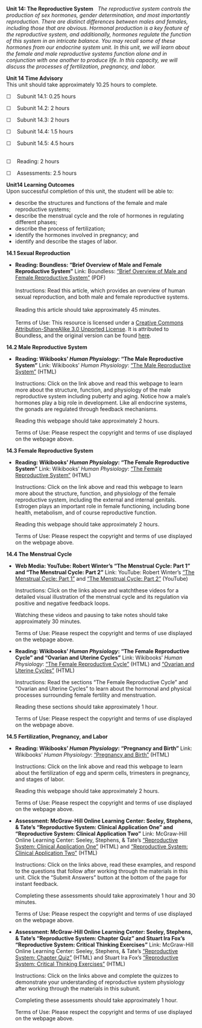 **Unit 14: The Reproductive System** <span id="14"></span> 
*The reproductive system controls the production of sex hormones, gender
determination, and most importantly reproduction. There are distinct
differences between males and females, including those that are obvious.
Hormonal production is a key feature of the reproductive system, and
additionally, hormones regulate the function of this system in an
intricate balance. You may recall some of these hormones from our
endocrine system unit. In this unit, we will learn about the female and
male reproductive systems function alone and in conjunction with one
another to produce life. In this capacity, we will discuss the processes
of fertilization, pregnancy, and labor.*

**Unit 14 Time Advisory**  
This unit should take approximately 10.25 hours to complete.  
  
 ☐    Subunit 14.1: 0.25 hours  
  
 ☐    Subunit 14.2: 2 hours  
  
 ☐    Subunit 14.3: 2 hours  
  
 ☐    Subunit 14.4: 1.5 hours  
  
 ☐    Subunit 14.5: 4.5 hours  
  

☐    Reading: 2 hours  
  
 ☐    Assessments: 2.5 hours

**Unit14 Learning Outcomes**  
Upon successful completion of this unit, the student will be able to:
-   describe the structures and functions of the female and male
    reproductive systems;
-   describe the menstrual cycle and the role of hormones in regulating
    different phases;
-   describe the process of fertilization;
-   identify the hormones involved in pregnancy; and
-   identify and describe the stages of labor.

**14.1 Sexual Reproduction** <span id="14.1"></span> 
-   **Reading: Boundless: “Brief Overview of Male and Female
    Reproductive System”**
    Link: Boundless: [“Brief Overview of Male and Female Reproductive
    System”](https://resources.saylor.org/archived/wp-content/uploads/2013/05/BIO304-14.1-BriefOverviewofMaleandFemaleReproductiveSystem.pdf) (PDF)  
        
     Instructions: Read this article, which provides an overview of
    human sexual reproduction, and both male and female reproductive
    systems.  
        
     Reading this article should take approximately 45 minutes.  
        
     Terms of Use: This resource is licensed under a [Creative Commons
    Attribution-ShareAlike 3.0 Unported
    License](http://creativecommons.org/licenses/by-sa/3.0/). It is
    attributed to Boundless, and the original version can be found
    [here](https://www.boundless.com/microbiology/diseases/microbial-genitourinary-system-diseases/brief-overview-male-and-female-reproductive-system-1/).

**14.2 Male Reproductive System** <span id="14.2"></span> 
-   **Reading: Wikibooks’ *Human Physiology*: “The Male Reproductive
    System”**
    Link: Wikibooks’ *Human Physiology*: [“The Male Reproductive
    System”](http://en.wikibooks.org/wiki/Human_Physiology/The_male_reproductive_system) (HTML)  
      
     Instructions: Click on the link above and read this webpage to
    learn more about the structure, function, and physiology of the male
    reproductive system including puberty and aging. Notice how a male’s
    hormones play a big role in development. Like all endocrine systems,
    the gonads are regulated through feedback mechanisms.  
      
     Reading this webpage should take approximately 2 hours.  
      
     Terms of Use: Please respect the copyright and terms of use
    displayed on the webpage above.

**14.3 Female Reproductive System** <span id="14.3"></span> 
-   **Reading: Wikibooks’ *Human Physiology*: “The Female Reproductive
    System”**
    Link: Wikibooks’ *Human Physiology*: [“The Female Reproductive
    System”](http://en.wikibooks.org/wiki/Human_Physiology/The_female_reproductive_system) (HTML)  
      
     Instructions: Click on the link above and read this webpage to
    learn more about the structure, function, and physiology of the
    female reproductive system, including the external and internal
    genitals. Estrogen plays an important role in female functioning,
    including bone health, metabolism, and of course reproductive
    function.  
      
     Reading this webpage should take approximately 2 hours.  
      
     Terms of Use: Please respect the copyright and terms of use
    displayed on the webpage above.

**14.4 The Menstrual Cycle** <span id="14.4"></span> 
-   **Web Media: YouTube: Robert Winter’s “The Menstrual Cycle: Part 1”
    and “The Menstrual Cycle: Part 2”**
    Link: YouTube: Robert Winter’s [“The Menstrual Cycle: Part
    1”](http://www.youtube.com/watch?v=aw30wL66kGA&feature=related) and
    [“The Menstrual Cycle: Part
    2”](http://www.youtube.com/watch?v=UdrphbOxViI&feature=related)
    (YouTube)  
      
     Instructions: Click on the links above and watchthese videos for a
    detailed visual illustration of the menstrual cycle and its
    regulation via positive and negative feedback loops.  
      
     Watching these videos and pausing to take notes should take
    approximately 30 minutes.  
      
     Terms of Use: Please respect the copyright and terms of use
    displayed on the webpage above.

-   **Reading: Wikibooks’ *Human Physiology*: “The Female Reproductive
    Cycle” and “Ovarian and Uterine Cycles”**
    Link: Wikibooks’ *Human Physiology*: [“The Female Reproductive
    Cycle”](http://en.wikibooks.org/wiki/Human_Physiology/The_female_reproductive_system#The_Female_Reproductive_Cycle) (HTML) and
    [“Ovarian and Uterine
    Cycles”](http://en.wikibooks.org/wiki/Human_Physiology/The_female_reproductive_system#Ovarian_and_Uterine_Cycles_in_the_Nonpregnant_Woman) (HTML)  
      
     Instructions: Read the sections “The Female Reproductive Cycle” and
    “Ovarian and Uterine Cycles” to learn about the hormonal and
    physical processes surrounding female fertility and menstruation.  
      
     Reading these sections should take approximately 1 hour.  
      
     Terms of Use: Please respect the copyright and terms of use
    displayed on the webpage above.

**14.5 Fertilization, Pregnancy, and Labor** <span id="14.5"></span> 
-   **Reading: Wikibooks’ *Human Physiology*: “Pregnancy and Birth”**
    Link: Wikibooks’ *Human Physiology*:
    [“Pregnancy](http://en.wikibooks.org/wiki/Human_Physiology/Pregnancy_and_birth#Fertilization)[ and
    Birth”](http://en.wikibooks.org/wiki/Human_Physiology/Pregnancy_and_birth#Fertilization) (HTML)  
      
     Instructions: Click on the link above and read this webpage to
    learn about the fertilization of egg and sperm cells, trimesters in
    pregnancy, and stages of labor.  
      
     Reading this webpage should take approximately 2 hours.  
      
     Terms of Use: Please respect the copyright and terms of use
    displayed on the webpage above.

-   **Assessment: McGraw-Hill Online Learning Center: Seeley, Stephens,
    & Tate’s “Reproductive System: Clinical Application One” and
    “Reproductive System: Clinical Application Two”**
    Link: McGraw-Hill Online Learning Center: Seeley, Stephens, & Tate’s
    [“Reproductive System: Clinical Application
    One”](http://highered.mcgraw-hill.com/sites/0072351136/student_view0/chapter28/clinical_application_one.html)
    (HTML) and [“Reproductive System: Clinical Application
    Two”](http://highered.mcgraw-hill.com/sites/0072351136/student_view0/chapter28/clinical_application_two.html)
    (HTML)  
      
     Instructions: Click on the links above, read these examples, and
    respond to the questions that follow after working through the
    materials in this unit. Click the “Submit Answers” button at the
    bottom of the page for instant feedback.  
      
     Completing these assessments should take approximately 1 hour and
    30 minutes.  
      
     Terms of Use: Please respect the copyright and terms of use
    displayed on the webpage above.

-   **Assessment: McGraw-Hill Online Learning Center: Seeley, Stephens,
    & Tate’s “Reproductive System: Chapter Quiz” and Stuart Ira Fox’s
    “Reproductive System: Critical Thinking Exercises”**
    Link: McGraw-Hill Online Learning Center: Seeley, Stephens, & Tate’s
    [“Reproductive System: Chapter
    Quiz”](http://highered.mcgraw-hill.com/sites/0072351136/student_view0/chapter28/chapter_quiz.html)
    (HTML) and Stuart Ira Fox’s [“Reproductive System: Critical Thinking
    Exercises”](http://highered.mcgraw-hill.com/sites/0072919280/student_view0/chapter20/essay_.html)
    (HTML)  
      
     Instructions: Click on the links above and complete the quizzes to
    demonstrate your understanding of reproductive system physiology
    after working through the materials in this subunit.  
      
     Completing these assessments should take approximately 1 hour.  
      
     Terms of Use: Please respect the copyright and terms of use
    displayed on the webpage above.


